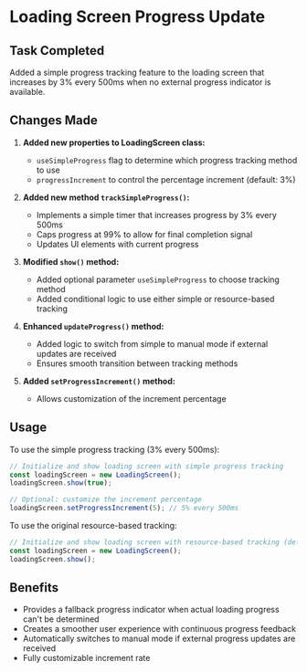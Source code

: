 # Loading Screen Progress Update

## Task Completed
Added a simple progress tracking feature to the loading screen that increases by 3% every 500ms when no external progress indicator is available.

## Changes Made

1. **Added new properties to LoadingScreen class:**
   - `useSimpleProgress` flag to determine which progress tracking method to use
   - `progressIncrement` to control the percentage increment (default: 3%)

2. **Added new method `trackSimpleProgress()`:**
   - Implements a simple timer that increases progress by 3% every 500ms
   - Caps progress at 99% to allow for final completion signal
   - Updates UI elements with current progress

3. **Modified `show()` method:**
   - Added optional parameter `useSimpleProgress` to choose tracking method
   - Added conditional logic to use either simple or resource-based tracking

4. **Enhanced `updateProgress()` method:**
   - Added logic to switch from simple to manual mode if external updates are received
   - Ensures smooth transition between tracking methods

5. **Added `setProgressIncrement()` method:**
   - Allows customization of the increment percentage

## Usage

To use the simple progress tracking (3% every 500ms):

```javascript
// Initialize and show loading screen with simple progress tracking
const loadingScreen = new LoadingScreen();
loadingScreen.show(true);

// Optional: customize the increment percentage
loadingScreen.setProgressIncrement(5); // 5% every 500ms
```

To use the original resource-based tracking:

```javascript
// Initialize and show loading screen with resource-based tracking (default)
const loadingScreen = new LoadingScreen();
loadingScreen.show();
```

## Benefits

- Provides a fallback progress indicator when actual loading progress can't be determined
- Creates a smoother user experience with continuous progress feedback
- Automatically switches to manual mode if external progress updates are received
- Fully customizable increment rate
